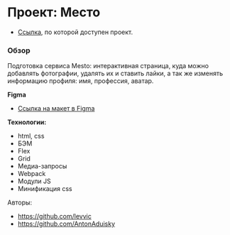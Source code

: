 # Проект: Место

* [Ссылка](https://levvic.github.io/mesto-project/), по которой доступен проект.

### Обзор

Подготовка сервиса Mesto: интерактивная страница, куда можно добавлять фотографии, удалять их и ставить лайки, а так же изменять информацию профиля: имя, профессия, аватар.

**Figma**

* [Ссылка на макет в Figma](https://www.figma.com/file/2cn9N9jSkmxD84oJik7xL7/JavaScript.-Sprint-4?node-id=0%3A1)

**Технологии:**

* html, css
* БЭМ
* Flex
* Grid
* Медиа-запросы
* Webpack
* Mодули JS
* Mинификация css

Авторы:

* https://github.com/levvic
* https://github.com/AntonAduisky
